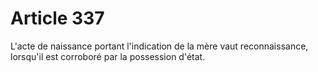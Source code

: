 # Article 337

L'acte de naissance portant l'indication de la mère vaut reconnaissance, lorsqu'il est corroboré par la possession d'état.